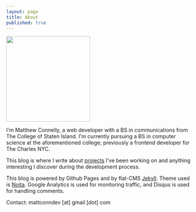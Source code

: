 ```yaml
---
layout: page
title: About
published: true
---
```

<img src="https://avatars2.githubusercontent.com/u/10191146?v=3&s=460" style="width:226px; height:230px;"></img>
</br>

I'm Matthew Connelly, a web developer with a BS in communications from The College of Staten Island. I'm currently pursuing a BS in computer science at the aforementioned college; previously a frontend developer for The Charles NYC.  

This blog is where I write about [projects](https://github.com/mattConn) I've been working on and anything interesting I discover during the development process.  

This blog is powered by Github Pages and by flat-CMS [Jekyll](http://jekyllrb.com/). Theme used is [Noita](https://github.com/penibelst/jekyll-noita). Google Analytics is used for monitoring traffic, and Disqus is used for handling comments.   

Contact: mattconndev [at] gmail [dot] com
